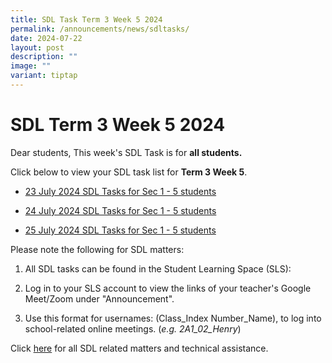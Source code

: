 ```yaml
---
title: SDL Task Term 3 Week 5 2024
permalink: /announcements/news/sdltasks/
date: 2024-07-22
layout: post
description: ""
image: ""
variant: tiptap
---
```

<h1>SDL Term 3 Week 5 2024</h1>
<p>Dear students, This week's SDL Task is for <strong>all students.</strong>
</p>
<p>Click below to view your SDL task list for <strong>Term 3 Week 5</strong>.</p>
<ul data-tight="true" class="tight">
<li>
<p><a href="https://docs.google.com/spreadsheets/d/e/2PACX-1vQWxraY_LNLPe3PSGiqmDuHt5Zsu_FByfTIfNujihYGrdkSlA2AduOLfw8Okuoe_cRe-zSCBThu8M9J/pubhtml" rel="noopener noreferrer nofollow" target="_blank">23 July 2024 SDL Tasks for Sec 1 - 5 students</a>
</p>
</li>
<li>
<p><a href="https://docs.google.com/spreadsheets/d/e/2PACX-1vSpp4YPzLLj5ZGR7sKP3J0MaKaM7UnC9bLYjsBwNTnvh6hbsm6ohKCHEb9aSBRjR5fX7ioCUuAQM90x/pubhtml" rel="noopener noreferrer nofollow" target="_blank">24 July 2024 SDL Tasks for Sec 1 - 5 students</a>
</p>
</li>
<li>
<p><a href="https://docs.google.com/spreadsheets/d/e/2PACX-1vQlTn7cvuOVk5ZhHG0gnK8lWhkLTNiOwYgm_Na4WWt8y103mLnmBNZKaVGAKS7bjcECayEa13ISBmZZ/pubhtml" rel="noopener noreferrer nofollow" target="_blank">25 July 2024 SDL Tasks for Sec 1 - 5 students</a>
</p>
</li>
</ul>
<p>Please note the following for SDL matters:</p>
<ol data-tight="true" class="tight">
<li>
<p>All SDL tasks can be found in the Student Learning Space (SLS):</p>
</li>
<li>
<p>Log in to your SLS account to view the links of your teacher's Google
Meet/Zoom under "Announcement".</p>
</li>
<li>
<p>Use this format for usernames: (Class_Index Number_Name), to log into
school-related online meetings. (<em>e.g. 2A1_02_Henry</em>)</p>
</li>
</ol>
<p>Click <a href="https://www.bukitbatoksec.moe.edu.sg/useful-resources/Students/fhbl-seek-discover-and-learn-sdl-fhbl-matters/" rel="noopener noreferrer nofollow" target="_blank">here</a> for
all SDL related matters and technical assistance.</p>